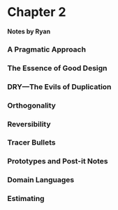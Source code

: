 # Chapter 2

**Notes by Ryan**

### A Pragmatic Approach

### The Essence of Good Design

### DRY—The Evils of Duplication

### Orthogonality

### Reversibility

### Tracer Bullets

### Prototypes and Post-it Notes

### Domain Languages

### Estimating
